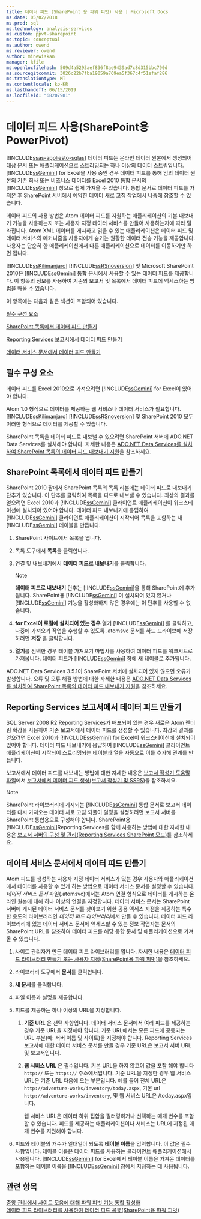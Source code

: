 ```yaml
---
title: 데이터 피드 (SharePoint 용 파워 피벗) 사용 | Microsoft Docs
ms.date: 05/02/2018
ms.prod: sql
ms.technology: analysis-services
ms.custom: ppvt-sharepoint
ms.topic: conceptual
ms.author: owend
ms.reviewer: owend
author: minewiskan
manager: kfile
ms.openlocfilehash: 509d4a5293aef836f8ae9439ad7c8d315bbc790d
ms.sourcegitcommit: 3026c22b7fba19059a769ea5f367c4f51efaf286
ms.translationtype: MT
ms.contentlocale: ko-KR
ms.lasthandoff: 06/15/2019
ms.locfileid: "68207981"
---
```

# <a name="use-data-feeds-power-pivot-for-sharepoint"></a>데이터 피드 사용(SharePoint용 PowerPivot)
[!INCLUDE[ssas-appliesto-sqlas](../../includes/ssas-appliesto-sqlas.md)]
  데이터 피드는 온라인 데이터 원본에서 생성되어 대상 문서 또는 애플리케이션으로 스트리밍되는 하나 이상의 데이터 스트림입니다. [!INCLUDE[ssGemini](../../includes/ssgemini-md.md)] for Excel을 사용 중인 경우 데이터 피드를 통해 임의 데이터 원본의 기존 회사 또는 비즈니스 데이터를 Excel 2010 통합 문서의 [!INCLUDE[ssGemini](../../includes/ssgemini-md.md)] 창으로 쉽게 가져올 수 있습니다. 통합 문서로 데이터 피드를 가져온 후 SharePoint 서버에서 예약한 데이터 새로 고침 작업에서 나중에 참조할 수 있습니다.  
  
 데이터 피드의 사용 방법은 Atom 데이터 피드를 지원하는 애플리케이션의 기본 내보내기 기능을 사용하는지 또는 사용자 지정 데이터 서비스를 만들어 사용하는지에 따라 달라집니다. Atom XML 데이터를 게시하고 읽을 수 있는 애플리케이션은 데이터 피드 및 데이터 서비스의 메커니즘을 사용자에게 숨기는 원활한 데이터 전송 기능을 제공합니다. 사용자는 단순히 한 애플리케이션에서 다른 애플리케이션으로 데이터를 이동하기만 하면 됩니다.  
  
 [!INCLUDE[ssKilimanjaro](../../includes/sskilimanjaro-md.md)] [!INCLUDE[ssRSnoversion](../../includes/ssrsnoversion-md.md)] 및 Microsoft SharePoint 2010은 [!INCLUDE[ssGemini](../../includes/ssgemini-md.md)] 통합 문서에서 사용할 수 있는 데이터 피드를 제공합니다. 이 항목의 정보를 사용하여 기존의 보고서 및 목록에서 데이터 피드에 액세스하는 방법을 배울 수 있습니다.  
  
 이 항목에는 다음과 같은 섹션이 포함되어 있습니다.  
  
 [필수 구성 요소](#prereq)  
  
 [SharePoint 목록에서 데이터 피드 만들기](#sharepointlist)  
  
 [Reporting Services 보고서에서 데이터 피드 만들기](#rsreport)  
  
 [데이터 서비스 문서에서 데이터 피드 만들기](#dsdoc)  
  
##  <a name="prereq"></a> 필수 구성 요소  
 데이터 피드를 Excel 2010으로 가져오려면 [!INCLUDE[ssGemini](../../includes/ssgemini-md.md)] for Excel이 있어야 합니다.  
  
 Atom 1.0 형식으로 데이터를 제공하는 웹 서비스나 데이터 서비스가 필요합니다. [!INCLUDE[ssKilimanjaro](../../includes/sskilimanjaro-md.md)] [!INCLUDE[ssRSnoversion](../../includes/ssrsnoversion-md.md)] 및 SharePoint 2010 모두 이러한 형식으로 데이터를 제공할 수 있습니다.  
  
 SharePoint 목록을 데이터 피드로 내보낼 수 있으려면 SharePoint 서버에 ADO.NET Data Services를 설치해야 합니다. 자세한 내용은 [ADO.NET Data Services를 설치하여 SharePoint 목록의 데이터 피드 내보내기 지원](http://msdn.microsoft.com/f32527ae-f623-4e08-adfb-6d3262f5c2ac)을 참조하세요.  
  
##  <a name="sharepointlist"></a> SharePoint 목록에서 데이터 피드 만들기  
 SharePoint 2010 팜에서 SharePoint 목록의 목록 리본에는 데이터 피드로 내보내기 단추가 있습니다. 이 단추를 클릭하여 목록을 피드로 내보낼 수 있습니다. 최상의 결과를 얻으려면 Excel 2010과 [!INCLUDE[ssGemini](../../includes/ssgemini-md.md)] 클라이언트 애플리케이션이 워크스테이션에 설치되어 있어야 합니다. 데이터 피드 내보내기에 응답하여 [!INCLUDE[ssGemini](../../includes/ssgemini-md.md)] 클라이언트 애플리케이션이 시작되어 목록을 포함하는 새 [!INCLUDE[ssGemini](../../includes/ssgemini-md.md)] 테이블을 만듭니다.  
  
1.  SharePoint 사이트에서 목록을 엽니다.  
  
2.  목록 도구에서 **목록**을 클릭합니다.  
  
3.  연결 및 내보내기에서 **데이터 피드로 내보내기**를 클릭합니다.  
  
    > [!NOTE]  
    >  **데이터 피드로 내보내기** 단추는 [!INCLUDE[ssGemini](../../includes/ssgemini-md.md)]을 통해 SharePoint에 추가됩니다. SharePoint용 [!INCLUDE[ssGemini](../../includes/ssgemini-md.md)] 이 설치되어 있지 않거나 [!INCLUDE[ssGemini](../../includes/ssgemini-md.md)] 기능을 활성화하지 않은 경우에는 이 단추를 사용할 수 없습니다.  
  
4.  **for Excel이 로컬에 설치되어 있는 경우** 열기 [!INCLUDE[ssGemini](../../includes/ssgemini-md.md)] 를 클릭하고, 나중에 가져오기 작업을 수행할 수 있도록 .atomsvc 문서를 하드 드라이브에 저장하려면 **저장** 을 클릭합니다.  
  
5.  **열기**를 선택한 경우 테이블 가져오기 마법사를 사용하여 데이터 피드를 워크시트로 가져옵니다. 데이터 피드가 [!INCLUDE[ssGemini](../../includes/ssgemini-md.md)] 창에 새 테이블로 추가됩니다.  
  
 ADO.NET Data Services 3.5.1이 SharePoint 서버에 설치되어 있지 않으면 오류가 발생합니다. 오류 및 오류 해결 방법에 대한 자세한 내용은 [ADO.NET Data Services를 설치하여 SharePoint 목록의 데이터 피드 내보내기 지원](http://msdn.microsoft.com/f32527ae-f623-4e08-adfb-6d3262f5c2ac)을 참조하세요.  
  
##  <a name="rsreport"></a> Reporting Services 보고서에서 데이터 피드 만들기  
 SQL Server 2008 R2 Reporting Services가 배포되어 있는 경우 새로운 Atom 렌더링 확장을 사용하여 기존 보고서에서 데이터 피드를 생성할 수 있습니다. 최상의 결과를 얻으려면 Excel 2010과 [!INCLUDE[ssGemini](../../includes/ssgemini-md.md)] for Excel이 워크스테이션에 설치되어 있어야 합니다. 데이터 피드 내보내기에 응답하여 [!INCLUDE[ssGemini](../../includes/ssgemini-md.md)] 클라이언트 애플리케이션이 시작되어 스트리밍되는 테이블과 열을 자동으로 이를 추가해 관계를 만듭니다.  
  
 보고서에서 데이터 피드를 내보내는 방법에 대한 자세한 내용은 [보고서 작성기 도움말 파일](http://go.microsoft.com/fwlink/?LinkId=154494)에서 [보고서에서 데이터 피드 생성&#40;보고서 작성기 및 SSRS&#41;](../../reporting-services/report-builder/generate-data-feeds-from-a-report-report-builder-and-ssrs.md)을 참조하세요.  
  
> [!NOTE]  
>  SharePoint 라이브러리에 게시되는 [!INCLUDE[ssGemini](../../includes/ssgemini-md.md)] 통합 문서로 보고서 데이터를 다시 가져오는 데이터 새로 고침 되풀이 일정을 설정하려면 보고서 서버를 SharePoint 통합용으로 구성해야 합니다. SharePoint용 [!INCLUDE[ssGemini](../../includes/ssgemini-md.md)]Reporting Services를 함께 사용하는 방법에 대한 자세한 내용은 [보고서 서버의 구성 및 관리&#40;Reporting Services SharePoint 모드&#41;](../../reporting-services/report-server-sharepoint/configuration-and-administration-of-a-report-server.md)를 참조하세요.  
  
##  <a name="dsdoc"></a> 데이터 서비스 문서에서 데이터 피드 만들기  
 Atom 피드를 생성하는 사용자 지정 데이터 서비스가 있는 경우 사용자와 애플리케이션에서 데이터를 사용할 수 있게 하는 방법으로 데이터 서비스 문서를 설정할 수 있습니다. *데이터 서비스 문서* 파일(.atomsvc)에서는 Atom 연결 형식으로 데이터를 게시하는 온라인 원본에 대해 하나 이상의 연결을 지정합니다. 데이터 서비스 문서는 SharePoint 서버에 게시된 데이터 서비스 문서를 찾아보기 위한 공용 액세스 지점을 제공하는 특수한 용도의 라이브러리인 *데이터 피드 라이브러리*에서 만들 수 있습니다. 데이터 피드 라이브러리에 있는 데이터 서비스 문서에 액세스할 수 있는 정보 작업자는 문서의 SharePoint URL을 참조하여 데이터 피드를 해당 통합 문서 및 애플리케이션으로 가져올 수 있습니다.  
  
1.  사이트 관리자가 만든 데이터 피드 라이브러리를 엽니다. 자세한 내용은 [데이터 피드 라이브러리 만들기 또는 사용자 지정&#40;SharePoint용 파워 피벗&#41;](../../analysis-services/power-pivot-sharepoint/create-or-customize-a-data-feed-library-power-pivot-for-sharepoint.md)을 참조하세요.  
  
2.  라이브러리 도구에서 **문서**를 클릭합니다.  
  
3.  **새 문서**를 클릭합니다.  
  
4.  파일 이름과 설명을 제공합니다.  
  
5.  피드를 제공하는 하나 이상의 URL을 지정합니다.  
  
    1.  **기준 URL** 은 선택 사항입니다. 데이터 서비스 문서에서 여러 피드를 제공하는 경우 기준 URL을 지정해야 합니다. 기준 URL에서는 모든 피드에 공통되는 URL 부분(예: 서버 이름 및 사이트)을 지정해야 합니다. Reporting Services 보고서에 대한 데이터 서비스 문서를 만들 경우 기준 URL은 보고서 서버 URL 및 보고서입니다.  
  
    2.  **웹 서비스 URL** 은 필수입니다. 기본 URL을 하지 않고이 값을 포함 해야 합니다 `http://` 또는 `https://` 주소에서입니다. 기준 URL을 지정한 경우 웹 서비스 URL은 기준 URL 다음에 오는 부분입니다. 예를 들어 전체 URL은 `http://adventure-works/inventory/today.aspx`, 기본 url `http://adventure-works/inventory`, 및 웹 서비스 URL은 /today.aspx입니다.  
  
         웹 서비스 URL은 데이터 하위 집합을 필터링하거나 선택하는 매개 변수를 포함할 수 있습니다. 피드를 제공하는 애플리케이션이나 서비스는 URL에 지정된 매개 변수를 지원해야 합니다.  
  
6.  피드와 테이블의 개수가 일대일이 되도록 **테이블 이름**을 입력합니다. 이 값은 필수 사항입니다. 테이블 이름은 데이터 피드를 사용하는 클라이언트 애플리케이션에서 사용됩니다. [!INCLUDE[ssGemini](../../includes/ssgemini-md.md)] for Excel에서 테이블 이름은 가져온 데이터를 포함하는 테이블 이름을 [!INCLUDE[ssGemini](../../includes/ssgemini-md.md)] 창에서 지정하는 데 사용됩니다.  
  
## <a name="see-also"></a>관련 항목  
 [중앙 관리에서 사이트 모음에 대해 파워 피벗 기능 통합 활성화](../../analysis-services/power-pivot-sharepoint/activate-power-pivot-integration-for-site-collections-in-ca.md)   
 [데이터 피드 라이브러리를 사용하여 데이터 피드 공유&#40;SharePoint용 파워 피벗&#41;](../../analysis-services/power-pivot-sharepoint/share-data-feeds-using-a-data-feed-library-power-pivot-for-sharepoint.md)  
  
  

